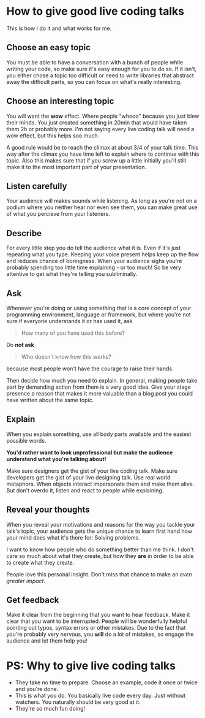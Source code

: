 # How to give good live coding talks

This is how I do it and what works for me.

## Choose an easy topic

You must be able to have a conversation with a bunch of people while writing your code, so
make sure it's easy enough for you to do so. If it isn't, you either chose a topic too
difficult or need to write libraries that abstract away the difficult parts, so you can
focus on what's really interesting.

## Choose an interesting topic

You will want the **wow** effect. Where people "whooo" because you just blew their minds. You just created
something in 20min that would have taken them 2h or probably more. I'm not saying every live coding talk will need
a wow effect, but this helps soo much.

A good rule would be to reach the climax at about 3/4 of your talk time. This way after the climax you have
time left to explain where to continue with this topic. Also this makes sure that if you screw up a little initially
you'll still make it to the most important part of your presentation.

## Listen carefully

Your audience will makes sounds while listening. As long as you're not on a podium where you neither
hear nor even see them, you can make great use of what you percieve from your listeners.

## Describe

For every little step you do tell the audience what it is. Even if it's just repeating what you
type. Keeping your voice present helps keep up the flow and reduces chance of boringness.
When your audience sighs you're probably spending too little time explaining - or too much! So be
very attentive to get what they're telling you subliminally.

## Ask

Whenever you're doing or using something that is a core concept of your programming environment,
language or framework, but where you're not sure if everyone understands it or has used it, ask

> How many of you have used this before?

Do **not ask**

> Who doesn't know how this works?

because most people won't have the courage to raise their hands.

Then decide how much you need to explain. In general, making people take part by demanding action
from them is a very good idea. Give your stage presence a reason that makes it more valuable than
a blog post you could have written about the same topic.

## Explain

When you explain something, use all body parts available and the easiest possible words.

**You'd rather want to look unprofessional but make the audience understand what you're talking about!**

Make sure designers get the gist of your live coding talk. Make sure developers get the gist of your live designing talk.
Use real world metaphors. When objects interact impersonate them and make them alive. But don't overdo it, listen and
react to people while explaining.

## Reveal your thoughts

When you reveal your motivations and reasons for the way you tackle your talk's topic, your audience gets the
unique chance to learn first hand how your mind does what it's there for: Solving problems.

I want to know how people who do something better than me think. I don't care so much about what they create, but how they **are** in order to be able to create what they create.

People love this personal insight. Don't miss that chance to make an *even greater impact*.

## Get feedback

Make it clear from the beginning that you want to hear feedback. Make it clear that you want to be interrupted.
People will be wonderfully helpful pointing out typos, syntax errors or other mistakes. Due to the fact that you're
probably very nervous, you **will** do a lot of mistakes, so engage the audience and let them help you!

# PS: Why to give live coding talks

* They take no time to prepare. Choose an example, code it once or twice and you're done.
* This is what you do. You basically live code every day. Just without watchers. You naturally should be very good at it.
* They're so much fun doing!
